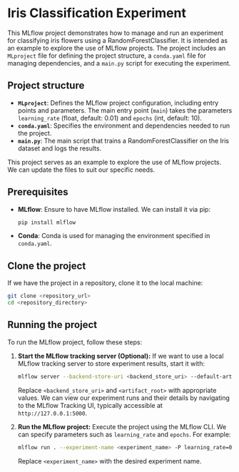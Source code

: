 # Iris Classification Experiment

This MLflow project demonstrates how to manage and run an experiment for classifying iris flowers using a RandomForestClassifier. It is intended as an example to explore the use of MLflow projects. The project includes an `MLproject` file for defining the project structure, a `conda.yaml` file for managing dependencies, and a `main.py` script for executing the experiment.

## Project structure
- **`MLproject`**: Defines the MLflow project configuration, including entry points and parameters. The main entry point (`main`) takes the parameters `learning_rate` (float, default: 0.01) and `epochs` (int, default: 10).
- **`conda.yaml`**: Specifies the environment and dependencies needed to run the project.
- **`main.py`**: The main script that trains a RandomForestClassifier on the Iris dataset and logs the results.

This project serves as an example to explore the use of MLflow projects. We can update the files to suit our specific needs.

## Prerequisites
- **MLflow**: Ensure to have MLflow installed. We can install it via pip:
  ```bash
  pip install mlflow
  ```
- **Conda**: Conda is used for managing the environment specified in `conda.yaml`.

## Clone the project
If we have the project in a repository, clone it to the local machine:
```bash
git clone <repository_url>
cd <repository_directory>
```

## Running the project
To run the MLflow project, follow these steps:

1. **Start the MLflow tracking server (Optional):**
   If we want to use a local MLflow tracking server to store experiment results, start it with:
   ```bash
   mlflow server --backend-store-uri <backend_store_uri> --default-artifact-root <artifact_root>
   ```
   Replace `<backend_store_uri>` and `<artifact_root>` with appropriate values. We can view our experiment runs and their details by navigating to the MLflow Tracking UI, typically accessible at `http://127.0.0.1:5000`.

2. **Run the MLflow project:**
   Execute the project using the MLflow CLI. We can specify parameters such as `learning_rate` and `epochs`. For example:
   ```bash
   mlflow run . --experiment-name <experiment_name> -P learning_rate=0.01 -P epochs=10
   ```
   Replace `<experiment_name>` with the desired experiment name.